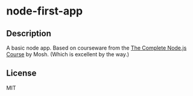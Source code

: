 # node-first-app

## Description
A basic node app. Based on courseware from the [The Complete Node.js Course](https://codewithmosh.com/p/the-complete-node-js-course) by Mosh. (Which is excellent by the way.)

## License
MIT

